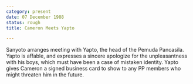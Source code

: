 ```yaml
---
category: present
date: 07 December 1988
status: rough
title: Cameron Meets Yapto

---
```



Sanyoto arranges meeting with Yapto, the head of
the Pemuda Pancasila. Yapto is affable, and expresses a sincere
apologize for the unpleasantness with his boys, which must have been a
case of mistaken identity. Yapto gives Cameron a signed business card to
show to any PP members who might threaten him in the future.
